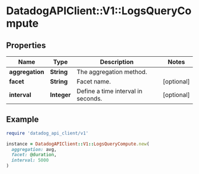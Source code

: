 # DatadogAPIClient::V1::LogsQueryCompute

## Properties

| Name            | Type        | Description                        | Notes      |
| --------------- | ----------- | ---------------------------------- | ---------- |
| **aggregation** | **String**  | The aggregation method.            |            |
| **facet**       | **String**  | Facet name.                        | [optional] |
| **interval**    | **Integer** | Define a time interval in seconds. | [optional] |

## Example

```ruby
require 'datadog_api_client/v1'

instance = DatadogAPIClient::V1::LogsQueryCompute.new(
  aggregation: avg,
  facet: @duration,
  interval: 5000
)
```
